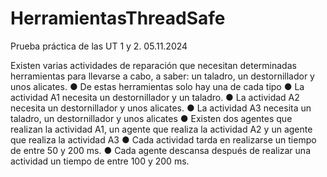 # HerramientasThreadSafe

Prueba práctica de las UT 1 y 2.
05.11.2024

Existen varias actividades de reparación que necesitan determinadas herramientas para llevarse a cabo, a saber: un taladro, un destornillador y unos alicates.
● De estas herramientas solo hay una de cada tipo
● La actividad A1 necesita un destornillador y un taladro.
● La actividad A2 necesita un destornillador y unos alicates.
● La actividad A3 necesita un taladro, un destornillador y unos alicates
● Existen dos agentes que realizan la actividad A1, un agente que realiza la actividad A2 y un agente que realiza la actividad A3
● Cada actividad tarda en realizarse un tiempo de entre 50 y 200 ms.
● Cada agente descansa después de realizar una actividad un tiempo de entre 100 y 200 ms.

